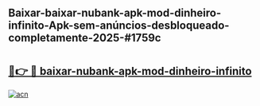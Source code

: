 ## Baixar-baixar-nubank-apk-mod-dinheiro-infinito-Apk-sem-anúncios-desbloqueado-completamente-2025-#1759c

# <h2><a href="https://ainizakaria.my?title=baixar-nubank-apk-mod-dinheiro-infinito&ref=22M">🔗👉 🔴 baixar-nubank-apk-mod-dinheiro-infinito</a></h2>

[![acn](https://github.com/user-attachments/assets/0f9c940e-d8b0-45ae-aac7-cd30a18b3e1c)](https://ainizakaria.my?title=baixar-nubank-apk-mod-dinheiro-infinito&ref=22M)

